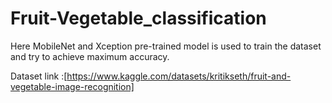 # Fruit-Vegetable_classification
Here MobileNet and Xception pre-trained model is used to train the dataset and try to achieve maximum accuracy.


Dataset link :[https://www.kaggle.com/datasets/kritikseth/fruit-and-vegetable-image-recognition]
